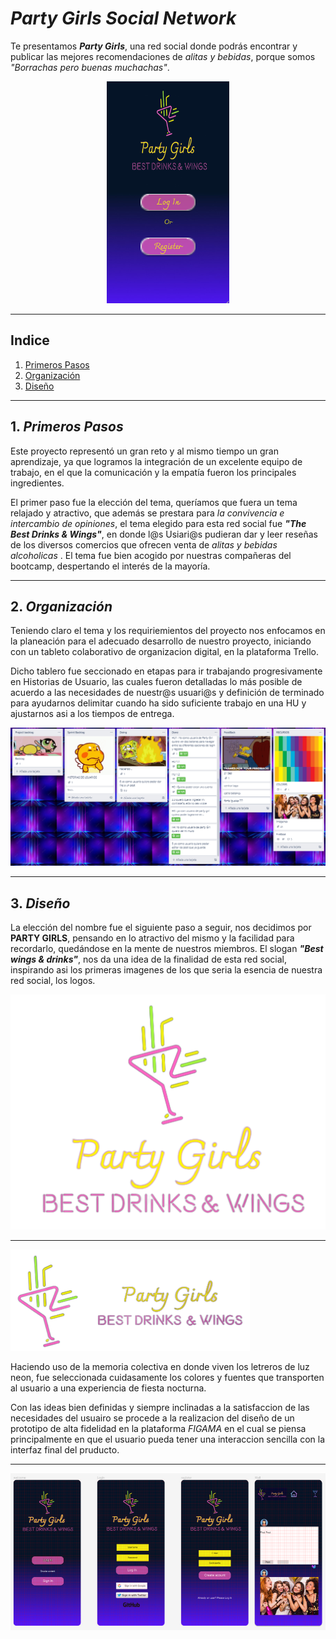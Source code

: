 # **_Party Girls Social Network_**

Te presentamos **_Party Girls_**, una red social donde podrás encontrar y publicar las mejores recomendaciones de _alitas y bebidas_, porque somos _"Borrachas pero buenas muchachas"_.

<center><img src="src\Images\welcomeP.PNG"></center>

___

## Indice

1. [Primeros Pasos](#1-primeros-pasos)
2. [Organización](#2-organización)
3. [Diseño](#3-diseño)


___
## 1. *_Primeros Pasos_*

Este proyecto representó un gran reto y al mismo tiempo un gran aprendizaje, ya que logramos la integración de un excelente equipo de trabajo, en el que la comunicación y la empatía fueron los principales ingredientes.

El primer paso fue la elección del tema, queríamos que fuera un tema relajado y atractivo, que además se prestara para _la convivencia e intercambio de opiniones_, el tema elegido para esta red social fue **_"The Best Drinks & Wings"_**, en donde l@s Usiari@s pudieran dar y leer reseñas de los diversos comercios que ofrecen venta de _alitas y bebidas alcoholicas_ . El tema fue bien acogido por nuestras compañeras del bootcamp, despertando el interés de la mayoría.
____
## 2. **_Organización_**

Teniendo claro el tema y los requiriemientos del proyecto nos enfocamos en la planeación para el adecuado desarrollo de nuestro proyecto, iniciando con un tableto colaborativo de organizacion digital, en la plataforma Trello.

Dicho tablero fue seccionado en etapas para ir trabajando progresivamente en Historias de Usuario, las cuales fueron detalladas lo más posible de acuerdo a las necesidades de nuestr@s usuari@s y definición de terminado para ayudarnos delimitar cuando ha sido suficiente trabajo en una HU y ajustarnos asi a los tiempos de entrega.

<center><img src=src\Images\TRELLO.PNG></center>

___

## 3. **_Diseño_**

La elección del nombre fue el siguiente paso a seguir, nos decidimos por **PARTY GIRLS**, pensando en lo atractivo del mismo y la facilidad para recordarlo, quedándose en la mente de nuestros miembros. El slogan **_"Best wings & drinks"_**, nos da una idea de la finalidad de esta red social, inspirando asi los primeras imagenes de los que seria la esencia de nuestra red social, los logos.

![Logo](src\Images\logo5.png)


___
 ![logo2](src\Images\logoh.png)

Haciendo uso de la memoria colectiva en donde viven los letreros de luz neon, fue seleccionada cuidasamente los colores y fuentes que transporten al usuario a una experiencia de fiesta nocturna. 

Con las ideas bien definidas y siempre inclinadas a la satisfaccion de las necesidades del usuairo se procede a la realizacion del diseño de un prototipo de alta fidelidad en la plataforma *FIGAMA* en el cual se piensa principalmente en que el usuario pueda tener una interaccion sencilla con la interfaz final del pruducto. 
___

<center><img src=src\Images\Figma.PNG></center>